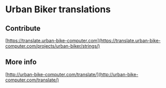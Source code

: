 
# Urban Biker translations

## Contribute

[https://translate.urban-bike-computer.com](https://translate.urban-bike-computer.com/projects/urban-biker/strings/)


## More info

[http://urban-bike-computer.com/translate/](http://urban-bike-computer.com/translate/)
